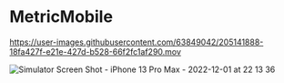 # MetricMobile

https://user-images.githubusercontent.com/63849042/205141888-18fa427f-e21e-427d-b528-66f2fc1af290.mov

![Simulator Screen Shot - iPhone 13 Pro Max - 2022-12-01 at 22 13 36](https://user-images.githubusercontent.com/63849042/205142113-40724ec3-3ea0-4155-bf79-6258764f1fe4.png=200*300)

